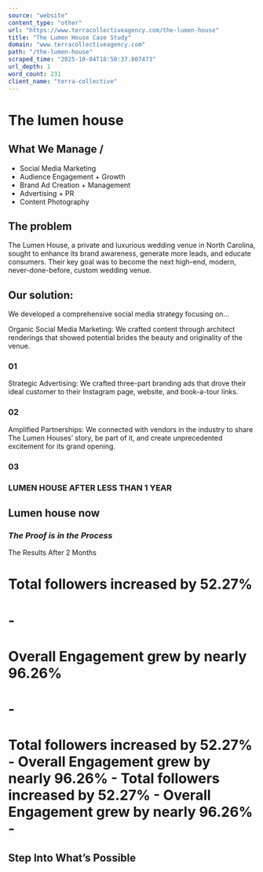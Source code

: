 ```yaml
---
source: "website"
content_type: "other"
url: "https://www.terracollectiveagency.com/the-lumen-house"
title: "The Lumen House Case Study"
domain: "www.terracollectiveagency.com"
path: "/the-lumen-house"
scraped_time: "2025-10-04T18:50:37.807473"
url_depth: 1
word_count: 231
client_name: "terra-collective"
---
```


# The lumen house

## What We Manage /

- Social Media Marketing  
- Audience Engagement + Growth  
- Brand Ad Creation + Management  
- Advertising + PR  
- Content Photography

## The problem

The Lumen House, a private and luxurious wedding venue in North Carolina, sought to enhance its brand awareness, generate more leads, and educate consumers. Their key goal was to become the next high-end, modern, never-done-before, custom wedding venue.

## Our solution:

We developed a comprehensive social media strategy focusing on…

Organic Social Media Marketing: We crafted content through architect renderings that showed potential brides the beauty and originality of the venue.

### 01

Strategic Advertising: We crafted three-part branding ads that drove their ideal customer to their Instagram page, website, and book-a-tour links.

### 02

Amplified Partnerships: We connected with vendors in the industry to share The Lumen Houses’ story, be part of it, and create unprecedented excitement for its grand opening.

### 03

### LUMEN HOUSE AFTER LESS THAN 1 YEAR

## Lumen house now

### _The Proof is in the Process_

The Results After 2 Months

# Total followers increased by 52.27%

# -

# Overall Engagement grew by nearly 96.26%

# -

# Total followers increased by 52.27% - Overall Engagement grew by nearly 96.26% - Total followers increased by 52.27% - Overall Engagement grew by nearly 96.26% -

## Step Into What’s Possible